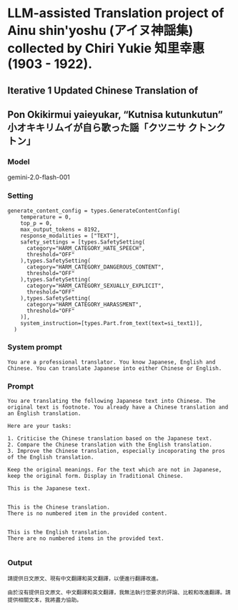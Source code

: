 # LLM-assisted Translation project of Ainu shin'yoshu (アイヌ神謡集) collected by Chiri Yukie 知里幸惠 (1903 - 1922).

## Iterative 1 Updated Chinese Translation of

## Pon Okikirmui yaieyukar, “Kutnisa kutunkutun” 小オキキリムイが自ら歌った謡「クツニサ クトンクトン」

### Model
gemini-2.0-flash-001

### Setting
```
generate_content_config = types.GenerateContentConfig(
    temperature = 0,
    top_p = 0,
    max_output_tokens = 8192,
    response_modalities = ["TEXT"],
    safety_settings = [types.SafetySetting(
      category="HARM_CATEGORY_HATE_SPEECH",
      threshold="OFF"
    ),types.SafetySetting(
      category="HARM_CATEGORY_DANGEROUS_CONTENT",
      threshold="OFF"
    ),types.SafetySetting(
      category="HARM_CATEGORY_SEXUALLY_EXPLICIT",
      threshold="OFF"
    ),types.SafetySetting(
      category="HARM_CATEGORY_HARASSMENT",
      threshold="OFF"
    )],
    system_instruction=[types.Part.from_text(text=si_text1)],
  )
```

### System prompt
```
You are a professional translator. You know Japanese, English and Chinese. You can translate Japanese into either Chinese or English.
```

### Prompt
```
You are translating the following Japanese text into Chinese. The original text is footnote. You already have a Chinese translation and an English translation.

Here are your tasks:

1. Criticise the Chinese translation based on the Japanese text. 
2. Compare the Chinese translation with the English translation.
3. Improve the Chinese translation, especially incoporating the pros of the English translation.

Keep the original meanings. For the text which are not in Japanese, keep the original form. Display in Traditional Chinese.

This is the Japanese text.


This is the Chinese translation.
There is no numbered item in the provided content.


This is the English translation.
There are no numbered items in the provided text.


```

### Output
```
請提供日文原文、現有中文翻譯和英文翻譯，以便進行翻譯改進。

由於沒有提供日文原文、中文翻譯和英文翻譯，我無法執行您要求的評論、比較和改進翻譯。請提供相關文本，我將盡力協助。
```

